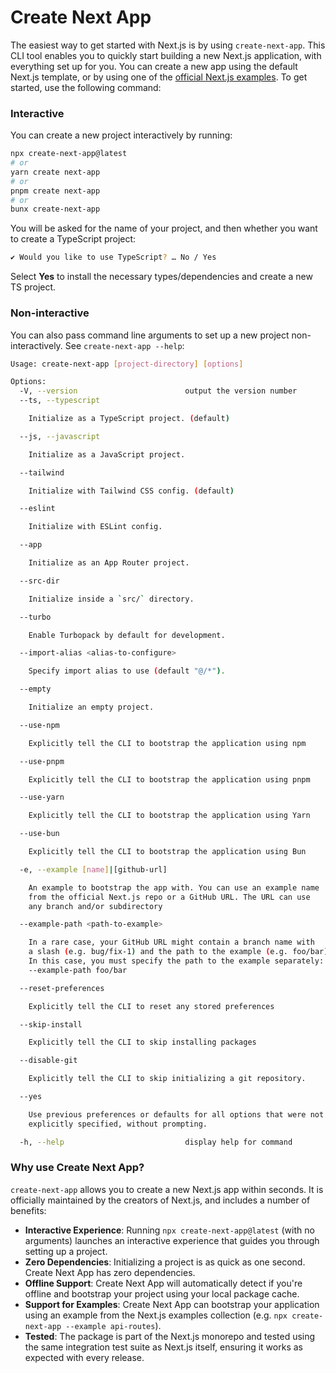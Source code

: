# Create Next App

The easiest way to get started with Next.js is by using `create-next-app`. This CLI tool enables you to quickly start building a new Next.js application, with everything set up for you. You can create a new app using the default Next.js template, or by using one of the [official Next.js examples](https://github.com/vercel/next.js/tree/canary/examples). To get started, use the following command:

### Interactive

You can create a new project interactively by running:

```bash
npx create-next-app@latest
# or
yarn create next-app
# or
pnpm create next-app
# or
bunx create-next-app
```

You will be asked for the name of your project, and then whether you want to
create a TypeScript project:

```bash
✔ Would you like to use TypeScript? … No / Yes
```

Select **Yes** to install the necessary types/dependencies and create a new TS project.

### Non-interactive

You can also pass command line arguments to set up a new project
non-interactively. See `create-next-app --help`:

```bash
Usage: create-next-app [project-directory] [options]

Options:
  -V, --version                        output the version number
  --ts, --typescript

    Initialize as a TypeScript project. (default)

  --js, --javascript

    Initialize as a JavaScript project.

  --tailwind

    Initialize with Tailwind CSS config. (default)

  --eslint

    Initialize with ESLint config.

  --app

    Initialize as an App Router project.

  --src-dir

    Initialize inside a `src/` directory.

  --turbo

    Enable Turbopack by default for development.

  --import-alias <alias-to-configure>

    Specify import alias to use (default "@/*").

  --empty

    Initialize an empty project.

  --use-npm

    Explicitly tell the CLI to bootstrap the application using npm

  --use-pnpm

    Explicitly tell the CLI to bootstrap the application using pnpm

  --use-yarn

    Explicitly tell the CLI to bootstrap the application using Yarn

  --use-bun

    Explicitly tell the CLI to bootstrap the application using Bun

  -e, --example [name]|[github-url]

    An example to bootstrap the app with. You can use an example name
    from the official Next.js repo or a GitHub URL. The URL can use
    any branch and/or subdirectory

  --example-path <path-to-example>

    In a rare case, your GitHub URL might contain a branch name with
    a slash (e.g. bug/fix-1) and the path to the example (e.g. foo/bar).
    In this case, you must specify the path to the example separately:
    --example-path foo/bar

  --reset-preferences

    Explicitly tell the CLI to reset any stored preferences

  --skip-install

    Explicitly tell the CLI to skip installing packages

  --disable-git

    Explicitly tell the CLI to skip initializing a git repository.

  --yes

    Use previous preferences or defaults for all options that were not
    explicitly specified, without prompting.

  -h, --help                           display help for command
```

### Why use Create Next App?

`create-next-app` allows you to create a new Next.js app within seconds. It is officially maintained by the creators of Next.js, and includes a number of benefits:

- **Interactive Experience**: Running `npx create-next-app@latest` (with no arguments) launches an interactive experience that guides you through setting up a project.
- **Zero Dependencies**: Initializing a project is as quick as one second. Create Next App has zero dependencies.
- **Offline Support**: Create Next App will automatically detect if you're offline and bootstrap your project using your local package cache.
- **Support for Examples**: Create Next App can bootstrap your application using an example from the Next.js examples collection (e.g. `npx create-next-app --example api-routes`).
- **Tested**: The package is part of the Next.js monorepo and tested using the same integration test suite as Next.js itself, ensuring it works as expected with every release.
